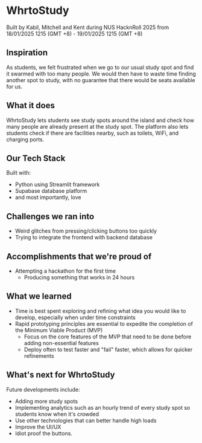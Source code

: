# WhrtoStudy
Built by Kabil, Mitchell and Kent during NUS HacknRoll 2025 from 18/01/2025 1215 (GMT +8) - 19/01/2025 1215 (GMT +8)

## Inspiration
As students, we felt frustrated when we go to our usual study spot and find it swarmed with too many people. We would then have to waste time finding another spot to study, with no guarantee that there would be seats available for us.

## What it does
WhrtoStudy lets students see study spots around the island and check how many people are already present at the study spot. The platform also lets students check if there are facilities nearby, such as toilets, WiFi, and charging ports.

## Our Tech Stack
Built with:
* Python using Streamlit framework
* Supabase database platform
* and most importantly, love

## Challenges we ran into
* Weird glitches from pressing/clicking buttons too quickly
* Trying to integrate the frontend with backend database

## Accomplishments that we're proud of
* Attempting a hackathon for the first time
  * Producing something that works in 24 hours

## What we learned
* Time is best spent exploring and refining what idea you would like to develop, especially when under time constraints
* Rapid prototyping principles are essential to expedite the completion of the Minimum Viable Product (MVP)
  * Focus on the core features of the MVP that need to be done before adding non-essential features
  * Deploy often to test faster and "fail" faster, which allows for quicker refinements

## What's next for WhrtoStudy
Future developments include:
* Adding more study spots
* Implementing analytics such as an hourly trend of every study spot so students know when it's crowded
* Use other technologies that can better handle high loads
* Improve the UI/UX
* Idiot proof the buttons.
